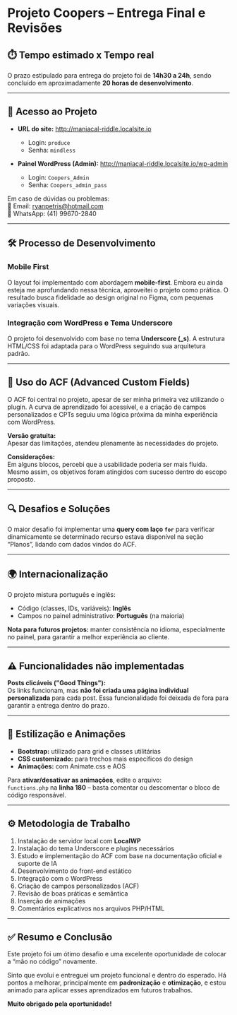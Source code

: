 # Projeto Coopers – Entrega Final e Revisões

## ⏱️ Tempo estimado x Tempo real

O prazo estipulado para entrega do projeto foi de **14h30 a 24h**, sendo concluído em aproximadamente **20 horas de desenvolvimento**.

---

## 🔗 Acesso ao Projeto

- **URL do site:** http://maniacal-riddle.localsite.io  
  - Login: `produce`  
  - Senha: `mindless`  

- **Painel WordPress (Admin):** http://maniacal-riddle.localsite.io/wp-admin  
  - Login: `Coopers_Admin`  
  - Senha: `Coopers_admin_pass`  

Em caso de dúvidas ou problemas:  
📧 Email: [ryanpetris@hotmail.com](mailto:ryanpetris@hotmail.com)  
📱 WhatsApp: (41) 99670-2840

---

## 🛠️ Processo de Desenvolvimento

### Mobile First  
O layout foi implementado com abordagem **mobile-first**. Embora eu ainda esteja me aprofundando nessa técnica, aproveitei o projeto como prática. O resultado busca fidelidade ao design original no Figma, com pequenas variações visuais.

### Integração com WordPress e Tema Underscore  
O projeto foi desenvolvido com base no tema **Underscore (_s)**. A estrutura HTML/CSS foi adaptada para o WordPress seguindo sua arquitetura padrão.

---

## 🔧 Uso do ACF (Advanced Custom Fields)

O ACF foi central no projeto, apesar de ser minha primeira vez utilizando o plugin. A curva de aprendizado foi acessível, e a criação de campos personalizados e CPTs seguiu uma lógica próxima da minha experiência com WordPress.

**Versão gratuita:**  
Apesar das limitações, atendeu plenamente às necessidades do projeto.

**Considerações:**  
Em alguns blocos, percebi que a usabilidade poderia ser mais fluida. Mesmo assim, os objetivos foram atingidos com sucesso dentro do escopo proposto.

---

## 🔍 Desafios e Soluções

O maior desafio foi implementar uma **query com laço `for`** para verificar dinamicamente se determinado recurso estava disponível na seção “Planos”, lidando com dados vindos do ACF. 

---

## 🌍 Internacionalização

O projeto mistura português e inglês:

- Código (classes, IDs, variáveis): **Inglês**
- Campos no painel administrativo: **Português** (na maioria)

**Nota para futuros projetos:** manter consistência no idioma, especialmente no painel, para garantir a melhor experiência ao cliente.

---

## ⚠️ Funcionalidades não implementadas

**Posts clicáveis ("Good Things"):**  
Os links funcionam, mas **não foi criada uma página individual personalizada** para cada post. Essa funcionalidade foi deixada de fora para garantir a entrega dentro do prazo.

---

## 🎨 Estilização e Animações

- **Bootstrap:** utilizado para grid e classes utilitárias  
- **CSS customizado:** para trechos mais específicos do design  
- **Animações:** com Animate.css e AOS

Para **ativar/desativar as animações**, edite o arquivo:  
`functions.php` na **linha 180** – basta comentar ou descomentar o bloco de código responsável.

---

## ⚙️ Metodologia de Trabalho

1. Instalação de servidor local com **LocalWP**
2. Instalação do tema Underscore e plugins necessários
3. Estudo e implementação do ACF com base na documentação oficial e suporte de IA
4. Desenvolvimento do front-end estático
5. Integração com o WordPress
6. Criação de campos personalizados (ACF)
7. Revisão de boas práticas e semântica
8. Inserção de animações
9. Comentários explicativos nos arquivos PHP/HTML

---

## ✅ Resumo e Conclusão

Este projeto foi um ótimo desafio e uma excelente oportunidade de colocar a “mão no código” novamente.

Sinto que evoluí e entreguei um projeto funcional e dentro do esperado. Há pontos a melhorar, principalmente em **padronização** e **otimização**, e estou animado para aplicar esses aprendizados em futuros trabalhos.

**Muito obrigado pela oportunidade!**

